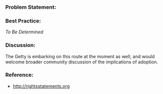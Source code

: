 ### Problem Statement:

### Best Practice:

*To Be Determined*

### Discussion:

The Getty is embarking on this route at the moment as well, and would welcome broader community discussion of the implications of adoption.


### Reference:

* <http://rightsstatements.org>


